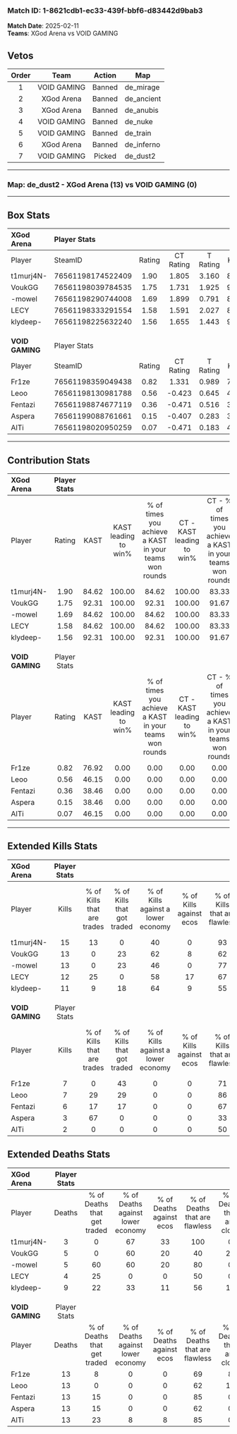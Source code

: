 ### Match ID: 1-8621cdb1-ec33-439f-bbf6-d83442d9bab3  
**Match Date**: 2025-02-11  
**Teams**: XGod Arena vs VOID GAMING  

## Vetos  

| Order | Team | Action | Map |
| :---: | :--: | :----: | --- |
| 1 | VOID GAMING | Banned | de_mirage |
| 2 | XGod Arena | Banned | de_ancient |
| 3 | XGod Arena | Banned | de_anubis |
| 4 | VOID GAMING | Banned | de_nuke |
| 5 | VOID GAMING | Banned | de_train |
| 6 | XGod Arena | Banned | de_inferno |
| 7 | VOID GAMING | Picked | de_dust2 |

---  

### **Map**: de_dust2 - XGod Arena (13) vs VOID GAMING (0)  
---  

## Box Stats  

| **XGod Arena**  | Player Stats      |        |           |          |       |       |       |         |        |      |     |
| :- | :- | :-: | :-: | :-: | :-: | :-: | :-: | :-: | :-: | :-: | :-: |
| Player          | SteamID           | Rating | CT Rating | T Rating | KAST  |  ADR  | Kills | Assists | Deaths | K/D  | HS% |
| t1murj4N-       | 76561198174522409 |  1.90  |   1.805   |  3.160   | 84.62 | 99.9  |  15   |    4    |   3    | 5.00 | 26  |
| VoukGG          | 76561198039784535 |  1.75  |   1.731   |  1.925   | 92.31 | 97.9  |  13   |    5    |   5    | 2.60 | 61  |
| -mowel          | 76561198290744008 |  1.69  |   1.899   |  0.791   | 84.62 | 95.6  |  13   |    6    |   5    | 2.60 | 61  |
| LECY            | 76561198333291554 |  1.58  |   1.591   |  2.027   | 84.62 | 79.3  |  12   |    2    |   4    | 3.00 | 41  |
| klydeep-        | 76561198225632240 |  1.56  |   1.655   |  1.443   | 92.31 | 121.9 |  11   |    9    |   9    | 1.22 | 36  |
|                 |                   |        |           |          |       |       |       |         |        |      |     |
|                 |                   |        |           |          |       |       |       |         |        |      |     |
|                 |                   |        |           |          |       |       |       |         |        |      |     |
| **VOID GAMING** | Player Stats      |        |           |          |       |       |       |         |        |      |     |
| Player          | SteamID           | Rating | CT Rating | T Rating | KAST  |  ADR  | Kills | Assists | Deaths | K/D  | HS% |
| Fr1ze           | 76561198359049438 |  0.82  |   1.331   |  0.989   | 76.92 | 74.9  |   7   |    3    |   13   | 0.54 | 85  |
| Leoo            | 76561198130981788 |  0.56  |  -0.423   |  0.645   | 46.15 | 69.7  |   7   |    1    |   13   | 0.54 | 57  |
| Fentazi         | 76561198874677119 |  0.36  |  -0.471   |  0.516   | 38.46 | 44.5  |   6   |    1    |   13   | 0.46 | 33  |
| Aspera          | 76561199088761661 |  0.15  |  -0.407   |  0.283   | 38.46 | 38.7  |   3   |    2    |   13   | 0.23 | 66  |
| AlTi            | 76561198020950259 |  0.07  |  -0.471   |  0.183   | 46.15 | 20.9  |   2   |    0    |   13   | 0.15 | 50  |
---  

## Contribution Stats  

| **XGod Arena**  | Player Stats |       |                      |                                                        |                           |                                                             |                          |                                                            |
| :- | :-: | :-: | :-: | :-: | :-: | :-: | :-: | :-: |
| Player          |    Rating    | KAST  | KAST leading to win% | % of times you achieve a KAST in your teams won rounds | CT - KAST leading to win% | CT - % of times you achieve a KAST in your teams won rounds | T - KAST leading to win% | T - % of times you achieve a KAST in your teams won rounds |
| t1murj4N-       |     1.90     | 84.62 |        100.00        |                         84.62                          |          100.00           |                            83.33                            |          100.00          |                           100.00                           |
| VoukGG          |     1.75     | 92.31 |        100.00        |                         92.31                          |          100.00           |                            91.67                            |          100.00          |                           100.00                           |
| -mowel          |     1.69     | 84.62 |        100.00        |                         84.62                          |          100.00           |                            83.33                            |          100.00          |                           100.00                           |
| LECY            |     1.58     | 84.62 |        100.00        |                         84.62                          |          100.00           |                            83.33                            |          100.00          |                           100.00                           |
| klydeep-        |     1.56     | 92.31 |        100.00        |                         92.31                          |          100.00           |                            91.67                            |          100.00          |                           100.00                           |
|                 |              |       |                      |                                                        |                           |                                                             |                          |                                                            |
|                 |              |       |                      |                                                        |                           |                                                             |                          |                                                            |
|                 |              |       |                      |                                                        |                           |                                                             |                          |                                                            |
| **VOID GAMING** | Player Stats |       |                      |                                                        |                           |                                                             |                          |                                                            |
| Player          |    Rating    | KAST  | KAST leading to win% | % of times you achieve a KAST in your teams won rounds | CT - KAST leading to win% | CT - % of times you achieve a KAST in your teams won rounds | T - KAST leading to win% | T - % of times you achieve a KAST in your teams won rounds |
| Fr1ze           |     0.82     | 76.92 |         0.00         |                          0.00                          |           0.00            |                            0.00                             |           0.00           |                            0.00                            |
| Leoo            |     0.56     | 46.15 |         0.00         |                          0.00                          |           0.00            |                            0.00                             |           0.00           |                            0.00                            |
| Fentazi         |     0.36     | 38.46 |         0.00         |                          0.00                          |           0.00            |                            0.00                             |           0.00           |                            0.00                            |
| Aspera          |     0.15     | 38.46 |         0.00         |                          0.00                          |           0.00            |                            0.00                             |           0.00           |                            0.00                            |
| AlTi            |     0.07     | 46.15 |         0.00         |                          0.00                          |           0.00            |                            0.00                             |           0.00           |                            0.00                            |
---  

## Extended Kills Stats  

| **XGod Arena**  | Player Stats |                            |                            |                                    |                         |                              |                                 |                                       |                    |           |
| :- | :-: | :-: | :-: | :-: | :-: | :-: | :-: | :-: | :-: | :-: |
| Player          |    Kills     | % of Kills that are trades | % of Kills that got traded | % of Kills against a lower economy | % of Kills against ecos | % of Kills that are flawless | % of Kills that are close duels | % of Kills that are assisted by flash | Pistol Round Kills | AWP Kills |
| t1murj4N-       |      15      |             13             |             0              |                 40                 |            0            |              93              |                0                |                   0                   |         11         |     2     |
| VoukGG          |      13      |             0              |             23             |                 62                 |            8            |              62              |                0                |                   0                   |         0          |     2     |
| -mowel          |      13      |             0              |             23             |                 46                 |            0            |              77              |                8                |                   8                   |         0          |     4     |
| LECY            |      12      |             25             |             0              |                 58                 |           17            |              67              |                8                |                   0                   |         0          |     1     |
| klydeep-        |      11      |             9              |             18             |                 64                 |            9            |              55              |                9                |                  18                   |         0          |     1     |
|                 |              |                            |                            |                                    |                         |                              |                                 |                                       |                    |           |
|                 |              |                            |                            |                                    |                         |                              |                                 |                                       |                    |           |
|                 |              |                            |                            |                                    |                         |                              |                                 |                                       |                    |           |
| **VOID GAMING** | Player Stats |                            |                            |                                    |                         |                              |                                 |                                       |                    |           |
| Player          |    Kills     | % of Kills that are trades | % of Kills that got traded | % of Kills against a lower economy | % of Kills against ecos | % of Kills that are flawless | % of Kills that are close duels | % of Kills that are assisted by flash | Pistol Round Kills | AWP Kills |
| Fr1ze           |      7       |             0              |             43             |                 0                  |            0            |              71              |               14                |                   0                   |         0          |     3     |
| Leoo            |      7       |             29             |             29             |                 0                  |            0            |              86              |                0                |                   0                   |         0          |     0     |
| Fentazi         |      6       |             17             |             17             |                 0                  |            0            |              67              |                0                |                  17                   |         4          |     0     |
| Aspera          |      3       |             67             |             0              |                 0                  |            0            |              33              |               33                |                  33                   |         0          |     0     |
| AlTi            |      2       |             0              |             0              |                 0                  |            0            |              50              |                0                |                   0                   |         0          |     1     |
## Extended Deaths Stats  

| **XGod Arena**  | Player Stats |                             |                                   |                          |                               |                            |                           |               |
| :- | :-: | :-: | :-: | :-: | :-: | :-: | :-: | :-: |
| Player          |    Deaths    | % of Deaths that get traded | % of Deaths against lower economy | % of Deaths against ecos | % of Deaths that are flawless | % of Deaths that are close | % of Deaths while blinded | Deaths to AWP |
| t1murj4N-       |      3       |              0              |                67                 |            33            |              100              |             0              |             0             |       1       |
| VoukGG          |      5       |              0              |                60                 |            20            |              40               |             20             |            40             |       1       |
| -mowel          |      5       |             60              |                60                 |            20            |              80               |             0              |             0             |       0       |
| LECY            |      4       |             25              |                 0                 |            0             |              50               |             0              |             0             |       1       |
| klydeep-        |      9       |             22              |                33                 |            11            |              56               |             11             |             0             |       1       |
|                 |              |                             |                                   |                          |                               |                            |                           |               |
|                 |              |                             |                                   |                          |                               |                            |                           |               |
|                 |              |                             |                                   |                          |                               |                            |                           |               |
| **VOID GAMING** | Player Stats |                             |                                   |                          |                               |                            |                           |               |
| Player          |    Deaths    | % of Deaths that get traded | % of Deaths against lower economy | % of Deaths against ecos | % of Deaths that are flawless | % of Deaths that are close | % of Deaths while blinded | Deaths to AWP |
| Fr1ze           |      13      |              8              |                 0                 |            0             |              69               |             8              |             0             |       3       |
| Leoo            |      13      |              0              |                 0                 |            0             |              62               |             15             |             8             |       2       |
| Fentazi         |      13      |             15              |                 0                 |            0             |              85               |             0              |             8             |       3       |
| Aspera          |      13      |             15              |                 0                 |            0             |              62               |             0              |             0             |       1       |
| AlTi            |      13      |             23              |                 8                 |            8             |              85               |             0              |             8             |       2       |
